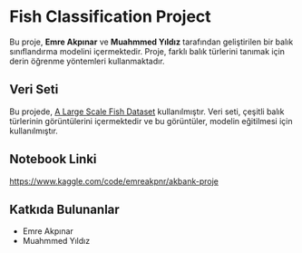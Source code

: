 # Fish Classification Project

Bu proje, **Emre Akpınar** ve **Muahmmed Yıldız** tarafından geliştirilen bir balık sınıflandırma modelini içermektedir. Proje, farklı balık türlerini tanımak için derin öğrenme yöntemleri kullanmaktadır.

## Veri Seti

Bu projede, [A Large Scale Fish Dataset](https://www.kaggle.com/datasets/crowww/a-large-scale-fish-dataset/data) kullanılmıştır. Veri seti, çeşitli balık türlerinin görüntülerini içermektedir ve bu görüntüler, modelin eğitilmesi için kullanılmıştır.

## Notebook Linki

https://www.kaggle.com/code/emreakpnr/akbank-proje

## Katkıda Bulunanlar

- Emre Akpınar
- Muahmmed Yıldız
